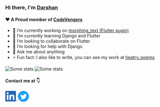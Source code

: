 ### Hi there, I'm [Darshan](https://siruscodes.github.io/Portfolio)
#### ❤ A Proud member of [CodeVengers](https://github.com/realcodevengers)

- 🔭 I’m currently working on [morphing_text (Flutter pugin)](https://github.com/SirusCodes/morphing_text) 
- 🌱 I’m currently learning Django and Flutter
- 👯 I’m looking to collaborate on Flutter
- 🤔 I’m looking for help with Django
- 💬 Ask me about anything
- ⚡ Fun fact: I also like to write, you can see my work at [heatry_poems](https://www.instagram.com/heartry_poems/)

![Some stats](https://github-readme-stats.vercel.app/api?username=SirusCodes&show_icons=true&include_all_commits=true)
![Some stats](https://github-readme-stats.anuraghazra1.vercel.app/api/top-langs/?username=SirusCodes&layout=compact)

#### Contact me at 👇
<a href="https://www.linkedin.com/in/darshan-rander-b28a3b193/">
  <img align="left" alt="LindedIn" width="40px" src="/images/LinkedIn_Logo.png?raw=true" />
</a>

<a href="https://twitter.com/SirusTweets">
  <img align="left" alt="Twitter" width="35px" src="/images/Twitter_Social_Icon_Circle_Color.png?raw=true" />
</a>
